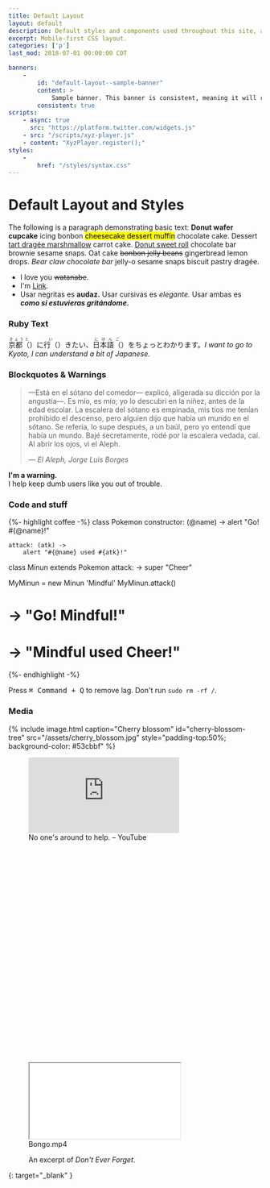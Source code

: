 ```yaml
---
title: Default Layout
layout: default
description: Default styles and components used throughout this site, all of which are mobile-first and work without JavaScript.
excerpt: Mobile-first CSS layout.
categories: ['p']
last_mod: 2018-07-01 00:00:00 CDT

banners:
    -
        id: "default-layout--sample-banner"
        content: >
            Sample banner. This banner is consistent, meaning it will reappear on refresh
        consistent: true
scripts:
    - async: true
      src: "https://platform.twitter.com/widgets.js"
    - src: "/scripts/xyz-player.js"
    - content: "XyzPlayer.register();"
styles:
    -
        href: "/styles/syntax.css"
---
```


# Default Layout and Styles

The following is a paragraph demonstrating basic text: **Donut wafer cupcake** icing bonbon <mark>cheesecake dessert muffin</mark> chocolate cake. Dessert <ins>tart dragée marshmallow</ins> carrot cake. [Donut sweet roll](#) chocolate bar brownie sesame snaps. Oat cake ~~bonbon jelly beans~~ gingerbread lemon drops. _Bear claw chocolate bar_ jelly-o sesame snaps biscuit pastry dragée.

- I love you ~~watanabe~~.
- I'm [Link][link].
- Usar negritas es **audaz.** Usar cursivas es _elegante._ Usar ambas es _**como si estuvieras gritándome.**_

### Ruby Text

<p>
    <span class="ruby-group"><!--
    ---><span class="ruby tooltip" data-tooltip="Kyōto ni ikitai, nihongo wo chotto wakarimasu." lang="ja"><!--
        ---><ruby>京都<span class="sr-only">（</span><rt>きょうと</rt><span class="sr-only">）</span></ruby><!--
        --->に<!--
        ---><ruby>行<span class="sr-only">（</span><rt>い</rt><span class="sr-only">）</span></ruby><!--
        --->きたい、<!--
        ---><ruby>日本語<span class="sr-only">（</span><rt>にほんご</rt><span class="sr-only">）</span></ruby><!--
        --->をちょっとわかります。<!--
    ---></span><!--
    ---><em>I want to go to Kyoto, I can understand a bit of Japanese.</em>
    </span>
</p>


### Blockquotes & Warnings

<blockquote>
    <p>
        —Está en el sótano del comedor— explicó, aligerada su dicción por la angustia—. Es mío, es mío; yo lo descubrí en la niñez, antes de la edad escolar. La escalera del sótano es empinada, mis tíos me tenían prohibido el descenso, pero alguien dijo que había un mundo en el sótano. Se refería, lo supe después, a un baúl, pero yo entendí que había un mundo. Bajé secretamente, rodé por la escalera vedada, caí. Al abrir los ojos, vi el Aleph.
    </p>
    <cite>&mdash;&nbsp;El Aleph, Jorge Luis Borges</cite>
</blockquote>

<div class="block-warn">
    <p>
        <strong>I'm a warning.</strong><br>
        I help keep dumb users like you out of trouble.
    </p>
</div>

### Code and stuff

{%- highlight coffee -%}
class Pokemon
    constructor: (@name) ->
        alert "Go! #{@name}!"

    attack: (atk) ->
        alert "#{@name} used #{atk}!"

class Minun extends Pokemon
    attack: ->
        super "Cheer"

MyMinun = new Minun 'Mindful'
MyMinun.attack()
# -> "Go! Mindful!"
# -> "Mindful used Cheer!"
{%- endhighlight -%}

Press <kbd><kbd>&#8984; Command</kbd> + <kbd>Q</kbd></kbd> to remove lag.
Don't run `sudo rm -rf /`.

### Media

{% include image.html
    caption="Cherry blossom"
    id="cherry-blossom-tree"
    src="/assets/cherry_blossom.jpg"
    style="padding-top:50%; background-color: #53cbbf" %}

<figure>
    <div class="media-box">
        <iframe src="https://www.youtube.com/embed/yD2FSwTy2lw?modestbranding=1&rel=0&color=white&showinfo=0" frameborder="0" allow="encrypted-media" title="No one's around to help. – YouTube" allowfullscreen></iframe>
    </div>
    <figcaption>No one's around to help. – YouTube</figcaption>
</figure>

<figure>
    <div class="media-box" style="padding-top: 100%;">
        <iframe src="/media/bongo/" title="Bongo"></iframe>
    </div>
    <figcaption>Bongo.mp4</figcaption>
</figure>

<figure>
    <div class="media-box">
        <xyz-player src="https://benjic.xyz/assets/goodbye/goodbye.mp4"></xyz-player>
    </div>
    <figcaption>An excerpt of <em>Don't Ever Forget</em>.</figcaption>
</figure>


[link]: https://en.wikipedia.org/wiki/Link_(The_Legend_of_Zelda) "Link (The Legend of Zelda) • Wikipedia"
{: target="_blank" }
